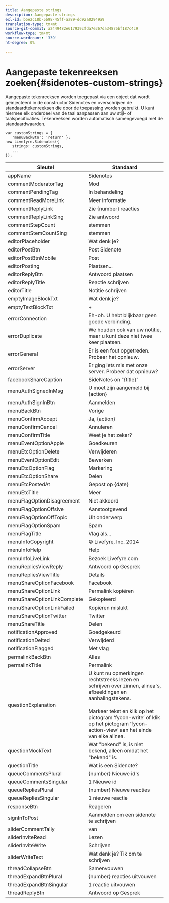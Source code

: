 ```yaml
---
title: Aangepaste strings
description: Aangepaste strings
exl-id: b5e2c18b-5b98-45ff-aa89-dd92a02949a9
translation-type: tm+mt
source-git-commit: a2449482e617939cfda7e367da34875bf187c4c9
workflow-type: tm+mt
source-wordcount: '339'
ht-degree: 0%

---
```


# Aangepaste tekenreeksen zoeken{#sidenotes-custom-strings}

Aangepaste tekenreeksen worden toegepast via een object dat wordt geïnjecteerd in de constructor Sidenotes en overschrijven de standaardtekenreeksen die door de toepassing worden gebruikt. U kunt hiermee elk onderdeel van de taal aanpassen aan uw stijl- of taalspecificaties. Tekenreeksen worden automatisch samengevoegd met de standaardwaarden.

```
var customStrings = { 
   'menuBackBtn': 'return' }; 
new Livefyre.Sidenotes({ 
   strings: customStrings, 
   ...  
});
```

| Sleutel | Standaard |
|---|---|
| appName | Sidenotes |
| commentModeratorTag | Mod |
| commentPendingTag | In behandeling |
| commentReadMoreLink | Meer informatie |
| commentReplyLink | Zie {number} reacties |
| commentReplyLinkSing | Zie antwoord |
| commentStepCount | stemmen |
| commentStemCountSing | stemmen |
| editorPlaceholder | Wat denk je? |
| editorPostBtn | Post Sidenote |
| editorPostBtnMobile | Post |
| editorPosting | Plaatsen... |
| editorReplyBtn | Antwoord plaatsen |
| editorReplyTitle | Reactie schrijven |
| editorTitle | Notitie schrijven |
| emptyImageBlockTxt | Wat denk je? |
| emptyTextBlockTxt | + |
| errorConnection | Eh-oh. U hebt blijkbaar geen goede verbinding. |
| errorDuplicate | We houden ook van uw notitie, maar u kunt deze niet twee keer plaatsen. |
| errorGeneral | Er is een fout opgetreden. Probeer het opnieuw. |
| errorServer | Er ging iets mis met onze server. Probeer dat opnieuw? |
| facebookShareCaption | SideNotes on &quot;{title}&quot; |
| menuAuthSignedInMsg | U moet zijn aangemeld bij {action} |
| menuAuthSignInBtn | Aanmelden |
| menuBackBtn | Vorige |
| menuConfirmAccept | Ja, {action} |
| menuConfirmCancel | Annuleren |
| menuConfirmTitle | Weet je het zeker? |
| menuEventOptionApple | Goedkeuren |
| menuEtcOptionDelete | Verwijderen |
| menuEventOptionEdit | Bewerken |
| menuEtcOptionFlag | Markering |
| menuEtcOptionShare | Delen |
| menuEtcPostedAt | Gepost op {date} |
| menuEtcTitle | Meer |
| menuFlagOptionDisagreement | Niet akkoord |
| menuFlagOptionOffsive | Aanstootgevend |
| menuFlagOptionOffTopic | Uit onderwerp |
| menuFlagOptionSpam | Spam |
| menuFlagTitle | Vlag als... |
| menuInfoCopyright | © Livefyre, Inc. 2014 |
| menuInfoHelp | Help |
| menuInfoLiveLink | Bezoek Livefyre.com |
| menuRepliesViewReply | Antwoord op Gesprek |
| menuRepliesViewTitle | Details |
| menuShareOptionFacebook | Facebook |
| menuShareOptionLink | Permalink kopiëren |
| menuShareOptionLinkComplete | Gekopieerd |
| menuShareOptionLinkFailed | Kopiëren mislukt |
| menuShareOptionTwitter | Twitter |
| menuShareTitle | Delen |
| notificationApproved | Goedgekeurd |
| notificationDelted | Verwijderd |
| notificationFlagged | Met vlag |
| permalinkBackBtn | Alles |
| permalinkTitle | Permalink |
| questionExplanation | U kunt nu opmerkingen rechtstreeks lezen en schrijven over zinnen, alinea&#39;s, afbeeldingen en aanhalingstekens.<br><br>Markeer tekst en klik op het pictogram ‘fycon-write’ of klik op het pictogram ‘fycon-action-view’ aan het einde van elke alinea. |
| questionMockText | Wat &quot;bekend&quot; is, is niet bekend, alleen omdat het &quot;bekend&quot; is. |
| questionTitle | Wat is een Sidenote? |
| queueCommentsPlural | {number} Nieuwe id&#39;s |
| queueCommentsSingular | 1 Nieuwe id |
| queueRepliesPlural | {number} Nieuwe reacties |
| queueRepliesSingular | 1 nieuwe reactie |
| responseBtn | Reageren |
| signInToPost | Aanmelden om een sidenote te schrijven |
| sliderCommentTally | van |
| sliderInviteRead | Lezen |
| sliderInviteWrite | Schrijven |
| sliderWriteText | Wat denk je? Tik om te schrijven |
| threadCollapseBtn | Samenvouwen |
| threadExpandBtnPlural | {number} reacties uitvouwen |
| threadExpandBtnSingular | 1 reactie uitvouwen |
| threadReplyBtn | Antwoord op Gesprek |
